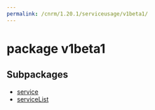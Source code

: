```yaml
---
permalink: /cnrm/1.20.1/serviceusage/v1beta1/
---
```


# package v1beta1



## Subpackages

* [service](serviceusage-v1beta1-service.md)
* [serviceList](serviceusage-v1beta1-serviceList.md)